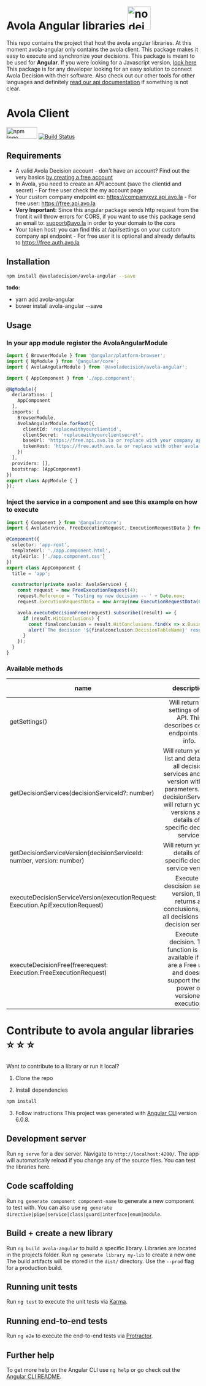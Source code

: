 # Avola Angular libraries <img src="https://angular.io/assets/images/logos/angular/angular.png" href="https://angular.io/" alt="nodejs logo" width="60" height="" />

This repo contains the project that host the avola angular libraries. At this moment avola-angular only contains the avola client. This package makes it easy to execute and synchronize your decisions. This package is meant to be used for **Angular**. If you were looking for a Javascript version, [look here]() This package is for any developer looking for an easy solution to connect Avola Decision with their software. Also check out our other tools for other languages and definitely [read our api documentation](https://docs.avo.la) if something is not clear.


# Avola Client
<img src="https://upload.wikimedia.org/wikipedia/commons/thumb/d/db/Npm-logo.svg/2000px-Npm-logo.svg.png" alt="npm logo" width="80" height="30" /> [![Build Status](https://travis-ci.org/Avola/avola-angular.svg?branch=master)](https://travis-ci.org/Avola/avola-angular)
## Requirements
* A valid Avola Decision account - don't have an account? Find out the very basics [by creating a free account](https://free.avo.la)
* In Avola, you need to create an API account (save the clientid and secret) - For free user check the my account page
* Your custom company endpoint ex: https://companyxyz.api.avo.la - For free user: https://free.api.avo.la
* **Very Important:** Since this angular package sends http request from the front it will throw errors for CORS, if you want to use this package send an email to: support@avo.la in order to your domain to the cors
* Your token host: you can find this at /api/settings on your custom company api endpoint - For free user it is optional and already defaults to https://free.auth.avo.la

## Installation 
```sh
npm install @avoladecision/avola-angular --save
```
**todo:**
* yarn add avola-angular
* bower install avola-angular --save

## Usage

### In your app module register the AvolaAngularModule
```typescript
import { BrowserModule } from '@angular/platform-browser';
import { NgModule } from '@angular/core';
import { AvolaAngularModule } from '@avoladecision/avola-angular';

import { AppComponent } from './app.component';

@NgModule({
  declarations: [
    AppComponent
  ],
  imports: [
    BrowserModule,
    AvolaAngularModule.forRoot({
      clientId: 'replacewithyourclientid',
      clientSecret: 'replacewithyourclientsecret',
      baseUrl: 'https://free.api.avo.la or replace with your company api https://companyxyz.api.avo.la',
      tokenHost: 'https://free.auth.avo.la or replace with other avola identityserver https://login.avo.la'
    })
  ],
  providers: [],
  bootstrap: [AppComponent]
})
export class AppModule { }
});
```

### Inject the service in a component and see this example on how to execute
```typescript
import { Component } from '@angular/core';
import { AvolaService, FreeExecutionRequest, ExecutionRequestData } from '@avoladecision/avola-angular';

@Component({
  selector: 'app-root',
  templateUrl: './app.component.html',
  styleUrls: ['./app.component.css']
})
export class AppComponent {
  title = 'app';

  constructor(private avola: AvolaService) {
    const request = new FreeExecutionRequest(4);
    request.Reference = 'Testing my new decision -- ' + Date.now;
    request.ExecutionRequestData = new Array(new ExecutionRequestData(6, 'hello world'));

    avola.executeDecisionFree(request).subscribe((result) => {
      if (result.HitConclusions) {
        const finalconclusion = result.HitConclusions.find(x => x.BusinessDataId === result.FinalConclusionBusinessDataIds[0]);
        alert(`The decision '${finalconclusion.DecisionTableName}' resulted in a final conclusion: ${finalconclusion.Value}`);
      }
    });
  }
}
```

### Available methods

| name          | description   | In Free?  |
| ------------- |:-------------:| ---------:|
| getSettings()      | Will return the settings of the API. This describes certain endpoints and info. |  :white_check_mark:    |
| getDecisionServices(decisionServiceId?: number)      | Will return you the list and details of all decision services and their version without parameters. With decisionServiceId: will return you the versions and details of a specific decision service.      |        |
| getDecisionServiceVersion(decisionServiceId: number, version: number) | Will return you the details of a specific decision service version.      |        |
| executeDecisionServiceVersion(executionRequest: Execution.ApiExecutionRequest)      | Execute a descision service version, this returns all conclusions, from all decisions in the decision service. |      |
| executeDecisionFree(freerequest: Execution.FreeExecutionRequest)      | Execute a decision. This function is only available if you are a Free user and doesn't support the full power of versioned execution. |  :white_check_mark:    |


# Contribute to avola angular libraries :star: :star: :star:
Want to contribute to a library or run it local?
1) Clone the repo

2) Install dependencies
```sh
npm install
```

3) Follow instructions
This project was generated with [Angular CLI](https://github.com/angular/angular-cli) version 6.0.8.

## Development server

Run `ng serve` for a dev server. Navigate to `http://localhost:4200/`. The app will automatically reload if you change any of the source files. You can test the libraries here.

## Code scaffolding

Run `ng generate component component-name` to generate a new component to test with. You can also use `ng generate directive|pipe|service|class|guard|interface|enum|module`.

## Build + create a new library

Run `ng build avola-angular` to build a specific library. Libraries are located in the projects folder. Run `ng generate library my-lib` to create a new one 
The build artifacts will be stored in the `dist/` directory. Use the `--prod` flag for a production build.

## Running unit tests

Run `ng test` to execute the unit tests via [Karma](https://karma-runner.github.io).

## Running end-to-end tests

Run `ng e2e` to execute the end-to-end tests via [Protractor](http://www.protractortest.org/).

## Further help

To get more help on the Angular CLI use `ng help` or go check out the [Angular CLI README](https://github.com/angular/angular-cli/blob/master/README.md).